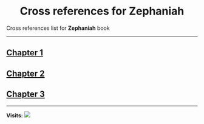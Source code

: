 <div align="center">
  <h1 id="readme">Cross references for <b>Zephaniah</b></h1>
</div>

Cross references list for **Zephaniah** book

---

## [Chapter 1](1.md)
## [Chapter 2](2.md)
## [Chapter 3](3.md)


---

**Visits:**
![](https://profile-counter.glitch.me/visitCounter_crossrefsChapterList30/count.svg)
